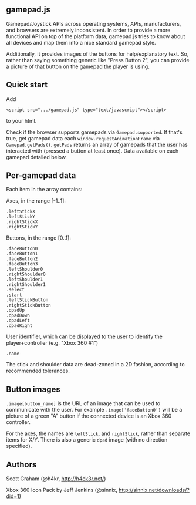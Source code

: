 gamepad.js
----------

Gamepad/Joystick APIs across operating systems, APIs, manufacturers, and
browsers are extremely inconsistent. In order to provide a more functional API
on top of the platform data, gamepad.js tries to know about all devices and map
them into a nice standard gamepad style.

Additionally, it provides images of the buttons for help/explanatory text. So,
rather than saying something generic like "Press Button 2", you can provide a
picture of that button on the gamepad the player is using.


Quick start
-----------

Add
    
    <script src=".../gamepad.js" type="text/javascript"></script>

to your html.

Check if the browser supports gamepads via `Gamepad.supported`. If that's true,
get gamepad data each `window.requestAnimationFrame` via `Gamepad.getPads()`.
`getPads` returns an array of gamepads that the user has interacted with
(pressed a button at least once). Data available on each gamepad detailed below.


Per-gamepad data
----------------

Each item in the array contains:

Axes, in the range [-1..1]:

    .leftStickX
    .leftStickY
    .rightStickX
    .rightStickY

Buttons, in the range [0..1]:

    .faceButton0
    .faceButton1
    .faceButton2
    .faceButton3
    .leftShoulder0
    .rightShoulder0
    .leftShoulder1
    .rightShoulder1
    .select
    .start
    .leftStickButton
    .rightStickButton
    .dpadUp
    .dpadDown
    .dpadLeft
    .dpadRight

User identifier, which can be displayed to the user to identify the
player+controller (e.g. "Xbox 360 #1")

    .name

The stick and shoulder data are dead-zoned in a 2D fashion, according to
recommended tolerances.


Button images
-------------

`.image[button_name]` is the URL of an image that can be used to
communicate with the user. For example `.image['faceButton0']` will be a
picture of a green "A" button if the connected device is an Xbox 360
controller.

For the axes, the names are `leftStick`, and `rightStick`, rather than
separate items for X/Y. There is also a generic `dpad` image (with no
direction specified).


Authors
-------

Scott Graham (@h4kr, http://h4ck3r.net/)

Xbox 360 Icon Pack by Jeff Jenkins (@sinnix, http://sinnix.net/downloads/?did=1)
